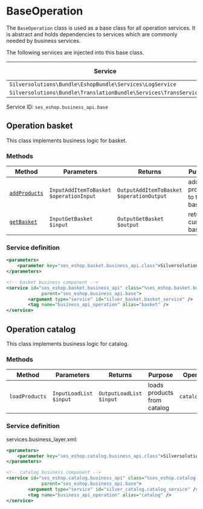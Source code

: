 # BaseOperation

The `BaseOperation` class is used as a base class for all operation services.
It is abstract and holds dependencies to services which are commonly needed by business services.

The following services are injected into this base class.

| Service                                                              | Base class attribute |
| -------------------------------------------------------------------- | -------------------- |
| `Silversolutions\Bundle\EshopBundle\Services\LogService`         | `$logger`              |
| `Silversolutions\Bundle\TranslationBundle\Services\TransService` | `$transService`        |

Service ID: `ses_eshop.business_api.base`

## Operation basket

This class implements business logic for basket.

### Methods

| Method | Parameters  | Returns    | Purpose  | Operation identifier |
| ------ | ----------- | ---------- | -------- | -------------------- |
| [`addProducts`](addproducts.md) | `InputAddItemToBasket $operationInput` | `OutputAddItemToBasket $operationOutput` | adds products to the basket | `basket.add_products` |
| [`getBasket`](getbasket.md)     | `InputGetBasket $input`                | `OutputGetBasket $output`                | returns current basket     | `basket.get_basket`   |

### Service definition

``` xml
<parameters>
    <parameter key="ses_eshop.basket.business_api.class">Silversolutions\Bundle\EshopBundle\Services\BusinessLayer\Operations\Basket</parameter>
</parameters>         

<!-- basket business component -->
<service id="ses_eshop.basket.business_api" class="%ses_eshop.basket.business_api.class%"
             parent="ses_eshop.business_api.base">
        <argument type="service" id="silver_basket.basket_service" />            
        <tag name="business_api_operation" alias="basket" />
</service> 
```

## Operation catalog

This class implements business logic for catalog.

### Methods

|Method|Parameters|Returns|Purpose|Operation identifier|
|--- |--- |--- |--- |--- |
|`loadProducts`|`InputLoadList $input`|`OutputLoadList $input`|loads products from catalog|`catalog.load_products`|

### Service definition

services.business_layer.xml:

``` xml
<parameters>
    <parameter key="ses_eshop.catalog.business_api.class">Silversolutions\Bundle\EshopBundle\Services\BusinessLayer\Operations\Catalog</parameter>
</parameters>

<!-- catalog business component -->
<service id="ses_eshop.catalog.business_api" class="%ses_eshop.catalog.business_api.class%"
             parent="ses_eshop.business_api.base">
        <argument type="service" id="silver_catalog.catalog_service" />
        <tag name="business_api_operation" alias="catalog" />
</service>
```
